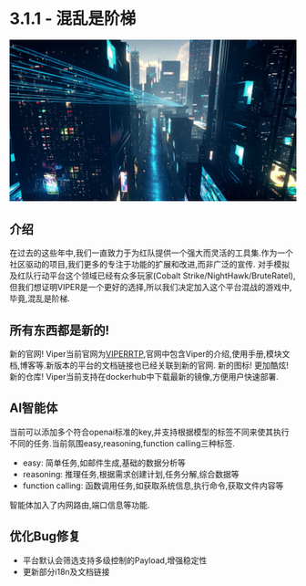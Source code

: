 # 3.1.1 - 混乱是阶梯

![img.png](3_1_1_Chaos_is_a_ladder/img.png)

## 介绍

在过去的这些年中,我们一直致力于为红队提供一个强大而灵活的工具集.作为一个社区驱动的项目,我们更多的专注于功能的扩展和改进,而非广泛的宣传.
对手模拟及红队行动平台这个领域已经有众多玩家(Cobalt Strike/NightHawk/BruteRatel),但我们想证明VIPER是一个更好的选择,所以我们决定加入这个平台混战的游戏中,毕竟,混乱是阶梯.

## 所有东西都是新的!

新的官网! Viper当前官网为[VIPERRTP](https://www.viperrtp.com),官网中包含Viper的介绍,使用手册,模块文档,博客等.新版本的平台的文档链接也已经关联到新的官网.
新的图标! 更加酷炫!
新的仓库! Viper当前支持在dockerhub中下载最新的镜像,方便用户快速部署.

## AI智能体

当前可以添加多个符合openai标准的key,并支持根据模型的标签不同来使其执行不同的任务.当前氛围easy,reasoning,function calling三种标签.

- easy: 简单任务,如邮件生成,基础的数据分析等
- reasoning: 推理任务,根据需求创建计划,任务分解,综合数据等
- function calling: 函数调用任务,如获取系统信息,执行命令,获取文件内容等

智能体加入了内网路由,端口信息等功能.

## 优化Bug修复

- 平台默认会筛选支持多级控制的Payload,增强稳定性
- 更新部分i18n及文档链接